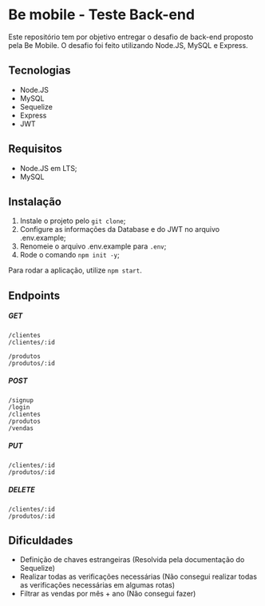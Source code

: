 # Be mobile - Teste Back-end
Este repositório tem por objetivo entregar o desafio de back-end proposto pela Be Mobile. O desafio foi feito utilizando Node.JS, MySQL e Express.

## Tecnologias
- Node.JS
- MySQL
- Sequelize
- Express
- JWT

## Requisitos
- Node.JS em LTS;
- MySQL

## Instalação
1. Instale o projeto pelo `git clone`; 
2. Configure as informações da Database e do JWT no arquivo .env.example;
3. Renomeie o arquivo .env.example para `.env`;
4. Rode o comando  `npm init -y`;

Para rodar a aplicação, utilize `npm start`.

## Endpoints
##### GET
`/clientes`  
`/clientes/:id`

`/produtos`   
`/produtos/:id` 
##### POST
`/signup`  
`/login`  
`/clientes`   
`/produtos`  
`/vendas`     
##### PUT
`/clientes/:id`  
`/produtos/:id`

##### DELETE
`/clientes/:id`  
`/produtos/:id`
## Dificuldades
- Definição de chaves estrangeiras (Resolvida pela documentação do Sequelize)
- Realizar todas as verificações necessárias (Não consegui realizar todas as verificações necessárias em algumas rotas)
- Filtrar as vendas por mês + ano (Não consegui fazer)